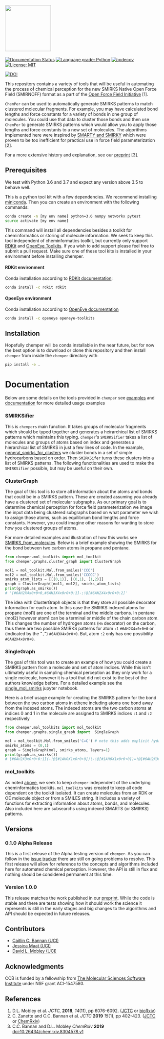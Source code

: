 # <img src="https://github.com/mobleylab/chemper/blob/master/chemper_logo.svg" height=150>

[![Documentation Status](https://readthedocs.org/projects/chemper/badge/?version=latest)](http://chemper.readthedocs.io/en/latest/?badge=latest)
[![Language grade: Python](https://img.shields.io/lgtm/grade/python/g/MobleyLab/chemper.svg?logo=lgtm&logoWidth=18)](https://lgtm.com/projects/g/MobleyLab/chemper/context:python)
[![codecov](https://codecov.io/gh/MobleyLab/chemper/branch/master/graph/badge.svg)](https://codecov.io/gh/MobleyLab/chemper)
[![License: MIT](https://img.shields.io/badge/License-MIT-yellow.svg)](https://opensource.org/licenses/MIT)

[![DOI](https://zenodo.org/badge/120546688.svg)](https://zenodo.org/badge/latestdoi/120546688)

This repository contains a variety of tools that will be useful in automating the process
of chemical perception for the new SMIRKS Native Open Force Field (SMIRNOFF) format
as a part of the [Open Force Field Initiative](http://openforcefield.org) [1].

`ChemPer` can be used to automatically generate SMIRKS patterns to match clustered molecular fragments.
For example, you may have calculated bond lengths and force constants for a variety of bonds in one group of molecules.
You could use that data to cluster those bonds and then use `ChemPer` to generate SMIRKS patterns which would allow
you to apply those lengths and force constants to a new set of molecules.
The algorithms implemented here were inspired by
[SMARTY and SMIRKY](https://github.com/openforcefield/smarty) which were proven to be too inefficient for
practical use in force field parameterization [2].

For a more extensive history and explanation, see our [preprint](http://doi.org/10.26434/chemrxiv.8304578.v1) [3].

## Prerequisites

We test with Python 3.6 and 3.7 and expect any version above 3.5 to behave well.

This is a python tool kit with a few dependencies. We recommend installing
[miniconda](http://conda.pydata.org/miniconda.html). Then you can create an
environment with the following commands:

```bash
conda create -n [my env name] python=3.6 numpy networkx pytest
source activate [my env name]
```

This command will install all dependencies besides a toolkit for cheminformatics or storing of molecule
information. We seek to keep this tool independent of cheminformatics toolkit, but currently only support
[RDKit](http://www.rdkit.org/docs/index.html) and [OpenEye Toolkits](https://www.eyesopen.com/).
If you wish to add support please feel free to submit a pull request.
Make sure one of these tool kits is installed in your environment before installing chemper.

#### RDKit environment

Conda installation according to [RDKit documentation](http://www.rdkit.org/docs/Install.html):
```bash
conda install -c rdkit rdkit
```

#### OpenEye environment
Conda installation according to [OpenEye documentation](https://docs.eyesopen.com/toolkits/python/quickstart-python/linuxosx.html)
```bash
conda install -c openeye openeye-toolkits
```

## Installation

Hopefully chemper will be conda installable in the near future, but for now the best option
is to download or clone this repository and then install `chemper` from inside the `chemper` directory with:
```bash
pip install -e .
```

# Documentation

Below are some details on the tools provided in `chemper` see
[examples](https://github.com/MobleyLab/chemper/tree/master/examples)
and [documentation](https://chemper.readthedocs.io/en/latest/)
for more detailed usage examples

### SMIRKSifier

This is `chempers` main function.
It takes groups of molecular fragments which should be typed together and generates a heirarchical list
of SMIRKS patterns which maintains this typing.
`chemper`'s `SMIRKSifier` takes a list of molecules and groups of atoms based on index and generates
a hierarchical list of SMIRKS in just a few lines of code.
In the example, [general_smirks_for_clusters](https://chemper.readthedocs.io/en/latest/examples/general_smirks_for_clusters.html)
we cluster bonds in a set of simple hydrocarbons based on order. Then `SMIRKSifer` turns these clusters into a list of SMIRKS patterns.
The following functionalities are used to make the `SMIRKSifier` possible, but may be useful on their own.

### ClusterGraph

The goal of this tool is to store all information about the atoms and bonds that could be in a SMIRKS pattern.
These are created assuming you already have a clustered set of molecular subgraphs. As our primary goal is to
determine chemical perception for force field parameterization we image the input data being clustered subgraphs
based on what parameter we wish to assign those atoms, such as equilibrium
bond lengths and force constants. However, you could imagine other reasons for wanting to store how you clustered groups
of atoms.

For more detailed examples and illustration of how this works see [SMIRKS_from_molecules](examples/using_cluster_graph/SMIRKS_from_molecules.ipynb).
Below is a brief example showing the SMIRKS for the bond between two carbon atoms in propane and pentane.

```python
from chemper.mol_toolkits import mol_toolkit
from chemper.graphs.cluster_graph import ClusterGraph

mol1 = mol_toolkit.Mol.from_smiles('CCC')
mol2 = mol_toolkit.Mol.from_smiles('CCCCC')
smirks_atom_lists = [[(0,1)], [(0,1), (1,2)]]
graph = ClusterGraph([mol1, mol2], smirks_atom_lists)
print(graph.as_smirks())
# '[#6AH2X4x0r0+0,#6AH3X4x0r0+0:1]-;!@[#6AH2X4x0r0+0:2]'
```

The idea with ClusterGraph objects is that they store all possible decorator information for each atom.
In this case the SMIRKS indexed atoms for propane (mol1) are one of the terminal and the middle carbons.
In pentane (mol2) however atom1 can be a terminal or middle of the chain carbon atom. This changes the number of
hydrogen atoms (`Hn` decorator) on the carbon, thus there are two possible SMIRKS patterns for atom `:1`
`#6AH2X4x0r0+0` or (indicated by the "`,`") `#6AH3X4x0r0+0`. But, atom `:2` only has one possibility `#6AH2X4x0r0+0`.

### SingleGraph

The goal of this tool was to create an example of how you could create a SMIRKS pattern from a
molecule and set of atom indices.
While this isn't ultimately useful in sampling chemical perception as they
only work for a single molecule, however it is a tool that did not exist to the best of the authors knowledge before.
For a detailed example see the [single_mol_smirks](examples/using_fragment_graph/single_mol_smirks.ipynb)
jupyter notebook.

Here is a brief usage example for creating the SMIRKS pattern for the bond between the two carbon
atoms in ethene including atoms one bond away from the indexed atoms. The indexed atoms are the two carbon
atoms at indices 0 and 1 in the molecule are assigned to SMIRKS indices `:1` and `:2` respectively

```python
from chemper.mol_toolkits import mol_toolkit
from chemper.graphs.single_graph import  SingleGraph

mol = mol_toolkit.Mol.from_smiles('C=C') # note this adds explicit hydrogens to your molecule
smirks_atoms = (0,1)
graph = SingleGraph(mol, smirks_atoms, layers=1)
print(graph.as_smirks())
# [#6AH2X3x0r0+0:1](-!@[#1AH0X1x0r0+0])(-!@[#1AH0X1x0r0+0])=!@[#6AH2X3x0r0+0:2](-!@[#1AH0X1x0r0+0])-!@[#1AH0X1x0r0+0]
```

### mol\_toolkits

As noted [above](#installation), we seek to keep `chemper` independent of the underlying cheminformatics toolkits.
`mol_toolkits` was created to keep all code dependent on the toolkit isolated. It can create molecules from
an RDK or OE molecule object or from a SMILES string. It includes a variety of functions for extracting information
about atoms, bonds, and molecules. Also included here are subsearchs using indexed SMARTS (or SMIRKS) patterns.

## Versions

### 0.1.0 Alpha Release
This is a first release of the Alpha testing version of `chemper`. As you can follow in the [issue tracker](https://github.com/MobleyLab/chemper/issues) there are still
on going problems to resolve. This first release will allow for reference to the concepts and algorithms included here
for automated chemical perception. However, the API is still in flux and nothing should be considered permanent at this time.

### Version 1.0.0
This release matches the work published in our [preprint](http://doi.org/10.26434/chemrxiv.8304578.v1).
While the code is stable and there are tests showing how it should work the science it represents is still in the early stages and big changes to the algorithms and API should be expected in future releases.


## Contributors

* [Caitlin C. Bannan (UCI)](https://github.com/bannanc)
* [Jessica Maat (UCI)](https://github.com/jmaat)
* [David L. Mobley (UCI)](https://github.com/davidlmobley)

## Acknowledgments

CCB is funded by a fellowship from [The Molecular Sciences Software Institute](http://molssi.org/) under NSF grant ACI-1547580.

## References

1. D.L. Mobley et al. _JCTC,_ **2018**, _14_(11), pp 6076-6092. ([JCTC](http://doi.org/10.1021/acs.jctc.8b00640) or [bioRxiv](http://doi.org/10.1101/286542))
2. C. Zanette and C.C. Bannan et al. _JCTC_ **2019** _15_(1), pp 402-423. ([JCTC](https://doi.org/10.1021/acs.jctc.8b00821) or [ChemRxiv](https://doi.org/10.26434/chemrxiv.6230627.v1))
3. C.C. Bannan and D.L. Mobley _ChemRxiv_ **2019** [doi:10.26434/chemrxiv.8304578.v1](http://doi.org/10.26434/chemrxiv.8304578.v1)
